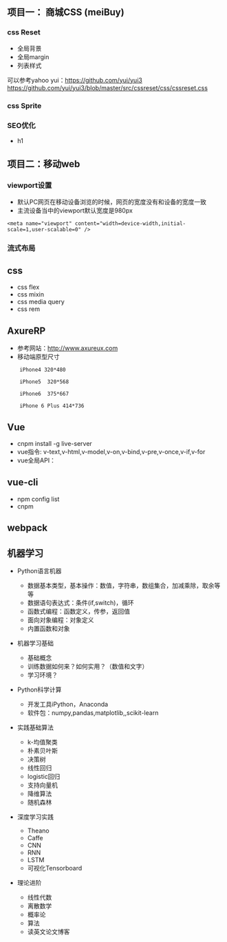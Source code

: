 ## 项目一： 商城CSS (meiBuy)

### css Reset

- 全局背景
- 全局margin
- 列表样式

可以参考yahoo yui：https://github.com/yui/yui3
https://github.com/yui/yui3/blob/master/src/cssreset/css/cssreset.css

### css Sprite


### SEO优化

- h1


## 项目二：移动web

### viewport设置

- 默认PC网页在移动设备浏览的时候，网页的宽度没有和设备的宽度一致
- 主流设备当中的viewport默认宽度是980px

```
<meta name="viewport" content="width=device-width,initial-scale=1,user-scalable=0" />
```

### 流式布局


## css
 
- css flex
- css mixin
- css media query
- css rem


## AxureRP

- 参考网站：http://www.axureux.com
- 移动端原型尺寸

```
    iPhone4 320*480
    
    iPhone5  320*568
    
    iPhone6  375*667
    
    iPhone 6 Plus 414*736
```

## Vue

- cnpm install -g live-server
- vue指令: v-text,v-html,v-model,v-on,v-bind,v-pre,v-once,v-if,v-for
- vue全局API：


## vue-cli

- npm config list
- cnpm


## webpack



## 机器学习

 - Python语言机器
 	* 数据基本类型，基本操作：数值，字符串，数组集合，加减乘除，取余等等
 	* 数据语句表达式：条件(if,switch)，循环
 	* 函数式编程：函数定义，传参，返回值
 	* 面向对象编程：对象定义
 	* 内置函数和对象
 	
 - 机器学习基础
    * 基础概念
    * 训练数据如何来？如何实用？（数值和文字）
    * 学习环境？
    
 - Python科学计算
    * 开发工具iPython，Anaconda
    * 软件包：numpy,pandas,matplotlib,,scikit-learn
 
 - 实践基础算法
    * k-均值聚类
    * 朴素贝叶斯
    * 决策树
    * 线性回归
    * logistic回归
    * 支持向量机
    * 降维算法
    * 随机森林
    
 - 深度学习实践
    * Theano
    * Caffe
    * CNN
    * RNN
    * LSTM
    * 可视化Tensorboard
    
 - 理论进阶
    * 线性代数
    * 离散数学
    * 概率论
    * 算法
    * 读英文论文博客